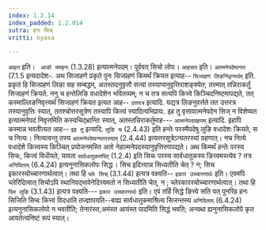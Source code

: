 ```yaml
---
index: 1.2.14
index_padded: 1.2.014
sutra: हनः सिच्
vritti: nyasa

---
```

`आहत` इति। ` आङो यमहनः` (1.3.28) इत्यात्मनेपदम्। पूर्ववत् सिचो लोपः।
`आहसत` इति। `आत्मनेपदेष्वनतः` (7.1.5 इत्यदादेश-. अथ सिज्ग्रहणे प्रकृते पुनः सिज्ग्रहणं किमर्थं क्रियत इत्याह-- `सिज्ग्रहणं लिङनिवृत्यर्थम्` इति. प्रकृतं हि सिज्ग्रहणं लिङा सह सम्बद्धम्, अतस्तदनुवृत्तौ सत्यां तस्याप्यनुवृत्तिराशङ्क्येत; तस्मात् तन्निराकर्तुं सिज्ग्रहणं क्रियते. ननु च हन्तेलिङि वधादेशेन भवितव्यम्; न च तत्र सत्यपि कित्त्वे किञ्चिदनिष्टमापद्यते, तत् कस्माल्लिङनिवृत्त्यर्थं सिज्ग्रहणं क्रियत इत्यत आह-- `उत्तरत्र` इत्यादि. यद्यत्र लिङनुवर्त्तते तत उत्तरत्र तस्यानुवृत्तिः स्यात्, ततश्चोत्तरसूत्रेण तस्यापि कित्त्वं स्यादित्यभिप्रायः.
इह तु वृत्तावात्मनेपदेन सिज् न विशेष्यत इत्यात्मनेपदं निवृत्तमिति कस्यचिद्भ्रान्तिः स्यात्, अतस्तन्निराकर्तुमाह--- `आत्मनेपदग्रहणम्` इत्यादि. इहापि कस्मान्न भवतीत्यत आह-- `इह तु` इत्यादि. `लुङि च` (2.4.43) इति हन्तेः परस्मैपदेषु लुङि वधादेशः क्रियते, स च नित्यः। नित्यत्वन्तु तस्य `आत्मनेपदेष्वन्यतरस्याम्` (2.4.44) इत्यत्तरसूत्रेऽन्यतरस्यां ग्रहणात्। नच नित्ये वधादेशे कित्त्वस्य किञ्चित् प्रयोजनमस्ति अतो नेहात्मनेपदस्यानुवृत्तिरुपपद्यते।
अथ किमर्थं हन्तेः परस्य सिचः, कित्त्वं विधीयते, यावता `सार्वधातुकमपित्` (1.2.4) इति सिचः परस्य सार्वधातुकस्य ङित्त्वमस्त्येव ? तत्र `अनिदिताम्` (6.4.24) इत्यनुनासिकलोपः सिद्धः। सिच इदित्त्वान्न सिध्यतीति चेत् ? न; सिच इकारस्योच्चारणार्थत्वात्। तथा हि `च्लेः सिच्` (3.1.44) इत्यत्र वक्ष्यति-- `इकार उच्चारणार्थः` इति। एवमपि च्लेरिदित्वात् सिचोऽपि स्थानिवद्भावेनेदित्त्वमतो न सिध्यतीति चेत्, न ; च्लेरकारस्योच्चारणार्थत्वात्। तथा हि `च्लि लुङि` (3.1.43) इत्यत्र वक्ष्यति--- `इकार उच्चारणार्थः` इति। एवं तर्हि सिद्धे ङित्त्वे सति यत् पुनरिह हनः सिजिति सिचः कित्त्वं विदधाति तज्ज्ञापयति--बाह्य सार्वधातुकमाश्रित्य सिजन्तस्य `अनिदिताम्` (6.4.24) इत्यनुनासिकलोपो न भवतीति; तेनारंस्त,अमंस्त आयंस्त पादमिति सिद्धं भवति; अन्यथा ह्यनुनासिकलोपे कृत आयतेत्यनिष्टं रूपं स्यात्।